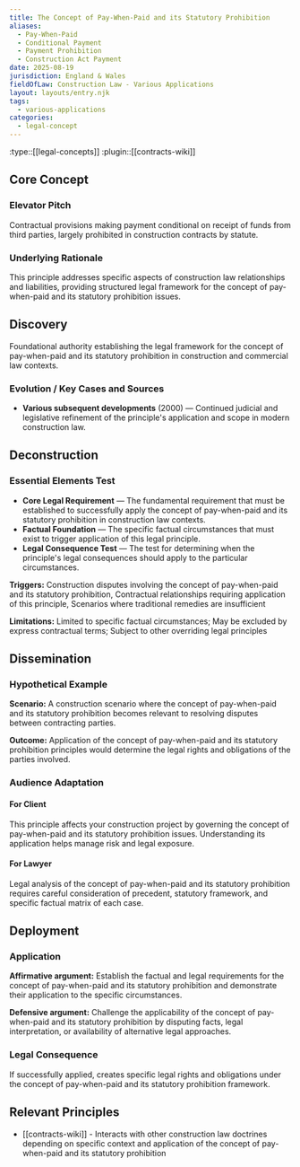 ```yaml
---
title: The Concept of Pay-When-Paid and its Statutory Prohibition
aliases:
  - Pay-When-Paid
  - Conditional Payment
  - Payment Prohibition
  - Construction Act Payment
date: 2025-08-19
jurisdiction: England & Wales
fieldOfLaw: Construction Law - Various Applications
layout: layouts/entry.njk
tags:
  - various-applications
categories:
  - legal-concept
---
```


:type::[[legal-concepts]]
:plugin::[[contracts-wiki]]

## Core Concept

### Elevator Pitch

Contractual provisions making payment conditional on receipt of funds from third parties, largely prohibited in construction contracts by statute.

### Underlying Rationale

This principle addresses specific aspects of construction law relationships and liabilities, providing structured legal framework for the concept of pay-when-paid and its statutory prohibition issues.

## Discovery

Foundational authority establishing the legal framework for the concept of pay-when-paid and its statutory prohibition in construction and commercial law contexts.

### Evolution / Key Cases and Sources

- **Various subsequent developments** (2000) — Continued judicial and legislative refinement of the principle's application and scope in modern construction law.

## Deconstruction

### Essential Elements Test

- **Core Legal Requirement** — The fundamental requirement that must be established to successfully apply the concept of pay-when-paid and its statutory prohibition in construction law contexts.
- **Factual Foundation** — The specific factual circumstances that must exist to trigger application of this legal principle.
- **Legal Consequence Test** — The test for determining when the principle's legal consequences should apply to the particular circumstances.

**Triggers:** Construction disputes involving the concept of pay-when-paid and its statutory prohibition, Contractual relationships requiring application of this principle, Scenarios where traditional remedies are insufficient

**Limitations:** Limited to specific factual circumstances; May be excluded by express contractual terms; Subject to other overriding legal principles

## Dissemination

### Hypothetical Example

**Scenario:** A construction scenario where the concept of pay-when-paid and its statutory prohibition becomes relevant to resolving disputes between contracting parties.

**Outcome:** Application of the concept of pay-when-paid and its statutory prohibition principles would determine the legal rights and obligations of the parties involved.

### Audience Adaptation

#### For Client

This principle affects your construction project by governing the concept of pay-when-paid and its statutory prohibition issues. Understanding its application helps manage risk and legal exposure.

#### For Lawyer

Legal analysis of the concept of pay-when-paid and its statutory prohibition requires careful consideration of precedent, statutory framework, and specific factual matrix of each case.

## Deployment

### Application

**Affirmative argument:** Establish the factual and legal requirements for the concept of pay-when-paid and its statutory prohibition and demonstrate their application to the specific circumstances.

**Defensive argument:** Challenge the applicability of the concept of pay-when-paid and its statutory prohibition by disputing facts, legal interpretation, or availability of alternative legal approaches.

### Legal Consequence

If successfully applied, creates specific legal rights and obligations under the concept of pay-when-paid and its statutory prohibition framework.

## Relevant Principles

- [[contracts-wiki]] - Interacts with other construction law doctrines depending on specific context and application of the concept of pay-when-paid and its statutory prohibition
